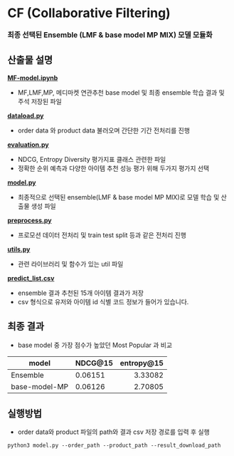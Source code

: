 # CF (Collaborative Filtering)
<font size=3>**최종 선택된 Ensemble (LMF & base model MP MIX) 모델 모듈화**</font>   

## 산출물 설명

**[MF-model.ipynb](MF-model.ipynb)**   
- MF,LMF,MP, 메디마켓 연관추천 base model 및 최종 ensemble 학습 결과 및 주석 저장된 파일

**[dataload.py](dataload.py)**   
- order data 와 product data 불러오며 간단한 기간 전처리를 진행

**[evaluation.py](evaluation.py)**   
- NDCG, Entropy Diversity 평가지표 클래스 관련한 파일
- 정확한 순위 예측과 다양한 아이템 추천 성능 평가 위해 두가지 평가지 선택

**[model.py](model.py)**
- 최종적으로 선택된 ensemble(LMF & base model MP MIX)로 모델 학습 및 산출물 생성 파일

**[preprocess.py](preprocess.py)**
- 프로모션 데이터 전처리 및 train test split 등과 같은 전처리 진행

**[utils.py](utils.py)**
- 관련 라이브러리 및 함수가 있는 util 파일

**[predict_list.csv](predict_list.csv)**
- ensemble 결과 추천된 15개 아이템 결과가 저장
- csv 형식으로 유저와 아이템 id 식별 코드 정보가 들어가 있습니다.

## 최종 결과

- base model 중 가장 점수가 높았던 Most Popular 과 비교

|model| NDCG@15 | entropy@15 |
|---|-------|--------:|
|Ensemble| 0.06151| 3.33082 |  
|base-model-MP| 0.06126| 2.70805 |

## 실행방법

- order data와 product 파일의 path와 결과 csv 저장 경로를 입력 후 실행
```
python3 model.py --order_path --product_path --result_download_path
```